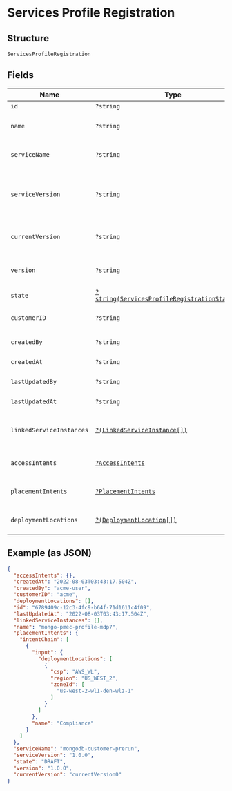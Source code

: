
# Services Profile Registration

## Structure

`ServicesProfileRegistration`

## Fields

| Name | Type | Tags | Description | Getter | Setter |
|  --- | --- | --- | --- | --- | --- |
| `id` | `?string` | Optional | Id of the service profile. | getId(): ?string | setId(?string id): void |
| `name` | `?string` | Optional | Name for a service profile.<br>**Constraints**: *Maximum Length*: `500`, *Pattern*: `^(.*)$` | getName(): ?string | setName(?string name): void |
| `serviceName` | `?string` | Optional | Service being deployed.<br>**Constraints**: *Maximum Length*: `500`, *Pattern*: `^(.*)$` | getServiceName(): ?string | setServiceName(?string serviceName): void |
| `serviceVersion` | `?string` | Optional | Service version being deployed.<br>**Constraints**: *Maximum Length*: `64`, *Pattern*: `^[\w\d_\.\#\$\%\|^\&\*\@\!\-]{1,64}$` | getServiceVersion(): ?string | setServiceVersion(?string serviceVersion): void |
| `currentVersion` | `?string` | Optional | **Constraints**: *Maximum Length*: `64`, *Pattern*: `^[\w\d_\.\#\$\%\|^\&\*\@\!\-]{1,64}$` | getCurrentVersion(): ?string | setCurrentVersion(?string currentVersion): void |
| `version` | `?string` | Optional | **Constraints**: *Maximum Length*: `64`, *Pattern*: `^[\w\d_\.\#\$\%\|^\&\*\@\!\-]{1,64}$` | getVersion(): ?string | setVersion(?string version): void |
| `state` | [`?string(ServicesProfileRegistrationStateEnum)`](../../doc/models/services-profile-registration-state-enum.md) | Optional | - | getState(): ?string | setState(?string state): void |
| `customerID` | `?string` | Optional | Id of particular customer.<br>**Constraints**: *Maximum Length*: `500`, *Pattern*: `^(.*)$` | getCustomerID(): ?string | setCustomerID(?string customerID): void |
| `createdBy` | `?string` | Optional | **Constraints**: *Maximum Length*: `500`, *Pattern*: `^(.*)$` | getCreatedBy(): ?string | setCreatedBy(?string createdBy): void |
| `createdAt` | `?string` | Optional | **Constraints**: *Maximum Length*: `500`, *Pattern*: `^(.*)$` | getCreatedAt(): ?string | setCreatedAt(?string createdAt): void |
| `lastUpdatedBy` | `?string` | Optional | **Constraints**: *Maximum Length*: `500`, *Pattern*: `^(.*)$` | getLastUpdatedBy(): ?string | setLastUpdatedBy(?string lastUpdatedBy): void |
| `lastUpdatedAt` | `?string` | Optional | **Constraints**: *Maximum Length*: `500`, *Pattern*: `^(.*)$` | getLastUpdatedAt(): ?string | setLastUpdatedAt(?string lastUpdatedAt): void |
| `linkedServiceInstances` | [`?(LinkedServiceInstance[])`](../../doc/models/linked-service-instance.md) | Optional | - | getLinkedServiceInstances(): ?array | setLinkedServiceInstances(?array linkedServiceInstances): void |
| `accessIntents` | [`?AccessIntents`](../../doc/models/access-intents.md) | Optional | - | getAccessIntents(): ?AccessIntents | setAccessIntents(?AccessIntents accessIntents): void |
| `placementIntents` | [`?PlacementIntents`](../../doc/models/placement-intents.md) | Optional | - | getPlacementIntents(): ?PlacementIntents | setPlacementIntents(?PlacementIntents placementIntents): void |
| `deploymentLocations` | [`?(DeploymentLocation[])`](../../doc/models/deployment-location.md) | Optional | - | getDeploymentLocations(): ?array | setDeploymentLocations(?array deploymentLocations): void |

## Example (as JSON)

```json
{
  "accessIntents": {},
  "createdAt": "2022-08-03T03:43:17.504Z",
  "createdBy": "acme-user",
  "customerID": "acme",
  "deploymentLocations": [],
  "id": "6789409c-12c3-4fc9-b64f-71d1611c4f09",
  "lastUpdatedAt": "2022-08-03T03:43:17.504Z",
  "linkedServiceInstances": [],
  "name": "mongo-pmec-profile-mdp7",
  "placementIntents": {
    "intentChain": [
      {
        "input": {
          "deploymentLocations": [
            {
              "csp": "AWS_WL",
              "region": "US_WEST_2",
              "zoneId": [
                "us-west-2-wl1-den-wlz-1"
              ]
            }
          ]
        },
        "name": "Compliance"
      }
    ]
  },
  "serviceName": "mongodb-customer-prerun",
  "serviceVersion": "1.0.0",
  "state": "DRAFT",
  "version": "1.0.0",
  "currentVersion": "currentVersion0"
}
```

